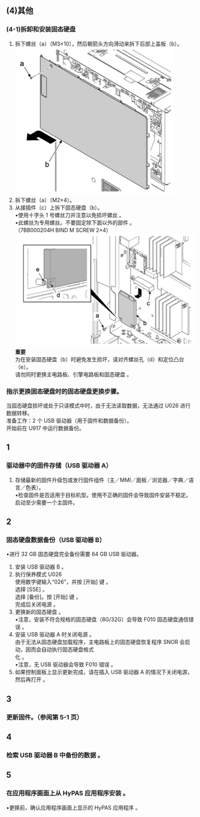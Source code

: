 ## (4)其他  
### (4-1)拆卸和安装固态硬盘  
1. 拆下螺丝（a）（M3×10），然后朝箭头方向滑动来拆下后部上盖板（b）。  
![](./image/image-147.png)  
2. 拆下螺丝（a）（M2×4）。  
3. 从接插件（c）上拆下固态硬盘（b）。  
•使用十字头 1 号螺丝刀并注意以免损坏螺丝 。  
•此螺丝为专用螺丝。不要固定除下面以外的部件 。  
（7BB000204H BIND M SCREW 2×4）  
![](./image/image-148.png)  
**重要**  
为在安装固态硬盘（b）时避免发生损坏，请对齐螺丝孔（d）和定位凸台（e）。  
请勿同时更换主电路板、引擎电路板和固态硬盘 。  
### 指示更换固态硬盘时的固态硬盘更换步骤。  
当固态硬盘损坏或处于只读模式中时，由于无法读取数据，无法通过 U026 进行数据转移。  
准备工作：2 个 USB 驱动器（用于固件和数据备份）。  
开始前在 U917 中运行数据备份。  
## 1  
### 驱动器中的固件存储（USB 驱动器 A）  
1. 存储最新的固件升级包或发行固件组件（主／MMI／面板／浏览器／字典／语言／色表）。   
•检查固件是否适用于目标机型。使用不正确的固件会导致固件安装不稳定。  
启动至少需要一个主固件。  
## 2  
### 固态硬盘数据备份（USB 驱动器 B）
•进行 32 GB 固态硬盘完全备份需要 64 GB USB 驱动器。
1. 安装 USB 驱动器 B 。  
2. 执行保养模式 U026  
使用数字键输入“026”，并按 [开始] 键 。  
选择 [SSE] 。  
选择 [备份]。按 [开始] 键 。  
完成后关闭电源 。  
3. 更换新的固态硬盘 。  
•注意，安装不符合规格的固态硬盘（8G/32G）会导致 F010 固态硬盘通信错误 。  
4. 安装 USB 驱动器 A 时关闭电源 。   
由于无法从固态硬盘加载程序，主电路板上的固态硬盘恢复程序 SNOR 会启 动，因而会自动执行固态硬盘格式  
化 。  
•注意，无 USB 驱动器会导致 F010 错误 。  
5. 如果控制面板上显示更新完成，请在插入 USB 驱动器 A 的情况下关闭电源，然后再打开 。  
## 3   
### 更新固件。（参阅第 5-1 页）  
## 4  
### 检索 USB 驱动器 B 中备份的数据 。  
## 5  
### 在应用程序画面上从 HyPAS 应用程序安装 。  
•更换前，确认应用程序画面上显示的 HyPAS 应用程序 。  